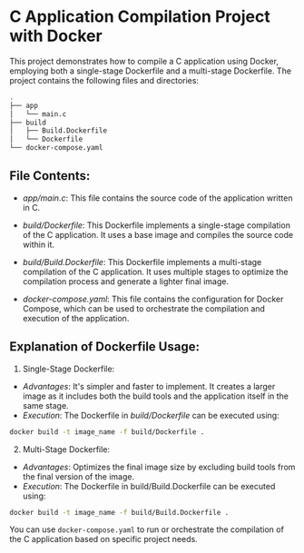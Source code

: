 # C Application Compilation Project with Docker
This project demonstrates how to compile a C application using Docker, employing both a single-stage Dockerfile and a multi-stage Dockerfile. The project contains the following files and directories:

```bash
.
├── app
│   └── main.c
├── build
│   ├── Build.Dockerfile
│   └── Dockerfile
└── docker-compose.yaml
```

## File Contents:
- *app/main.c*: This file contains the source code of the application written in C.

- *build/Dockerfile*: This Dockerfile implements a single-stage compilation of the C application. It uses a base image and compiles the source code within it.

- *build/Build.Dockerfile*: This Dockerfile implements a multi-stage compilation of the C application. It uses multiple stages to optimize the compilation process and generate a lighter final image.

- *docker-compose.yaml*: This file contains the configuration for Docker Compose, which can be used to orchestrate the compilation and execution of the application.

## Explanation of Dockerfile Usage:
1. Single-Stage Dockerfile:
- *Advantages*: It's simpler and faster to implement. It creates a larger image as it includes both the build tools and the application itself in the same stage.
- *Execution*: The Dockerfile in _build/Dockerfile_ can be executed using:
``` bash
docker build -t image_name -f build/Dockerfile .
```

2. Multi-Stage Dockerfile:
- *Advantages*: Optimizes the final image size by excluding build tools from the final version of the image.
- *Execution*: The Dockerfile in build/Build.Dockerfile can be executed using:
```bash
docker build -t image_name -f build/Build.Dockerfile .
```
You can use `docker-compose.yaml` to run or orchestrate the compilation of the C application based on specific project needs.